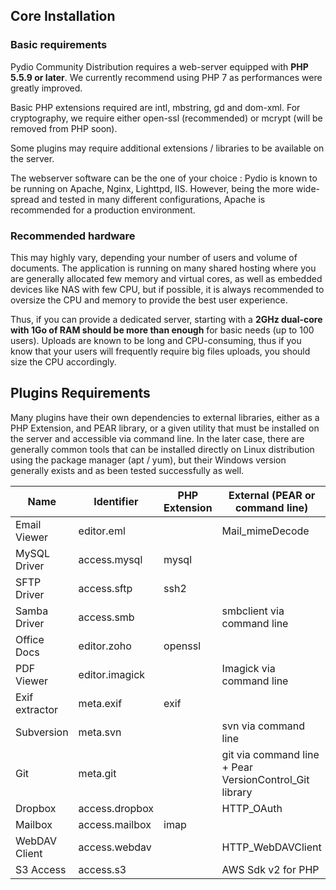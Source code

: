 ## Core Installation

### Basic requirements

Pydio Community Distribution requires a web-server equipped with **PHP 5.5.9 or later**. We currently recommend using PHP 7 as performances were greatly improved.

Basic PHP extensions required are intl, mbstring, gd and dom-xml. For cryptography, we require either open-ssl (recommended) or mcrypt (will be removed from PHP soon).

Some plugins may require additional extensions / libraries to be available on the server.

The webserver software can be the one of your choice : Pydio is known to be running on Apache, Nginx, Lighttpd, IIS. However, being the more wide-spread and tested in many different configurations, Apache is recommended for a production environment.

### Recommended hardware
This may highly vary, depending your number of users and volume of documents. The application is running on many shared hosting where you are generally allocated few memory and virtual cores, as well as embedded devices like NAS with few CPU, but if possible, it is always recommended to oversize the CPU and memory to provide the best user experience.

Thus, if you can provide a dedicated server, starting with a **2GHz dual-core with 1Go of RAM should be more than enough** for basic needs (up to 100 users). Uploads are known to be long and CPU-consuming, thus if you know that your users will frequently require big files uploads, you should size the CPU accordingly.

## Plugins Requirements
Many plugins have their own dependencies to external libraries, either as a PHP Extension, and PEAR library, or a given utility that must be installed on the server and accessible via command line. In the later case, there are generally common tools that can be installed directly on Linux distribution using the package manager (apt / yum), but their Windows version generally exists and as been tested successfully as well.

| **Name**       | **Identifier** | **PHP Extension** | **External (PEAR or command line)**                    |
|----------------|----------------|-------------------|--------------------------------------------------------|
| Email Viewer   | editor.eml     |                   | Mail_mimeDecode                                        |
| MySQL Driver   | access.mysql   | mysql             |                                                        |
| SFTP Driver    | access.sftp    | ssh2              |                                                        |
| Samba Driver   | access.smb     |                   | smbclient via command line                             |
| Office Docs    | editor.zoho    | openssl           |                                                        |
| PDF Viewer     | editor.imagick |                   | Imagick via command line                               |
| Exif extractor | meta.exif      | exif              |                                                        |
| Subversion     | meta.svn       |                   | svn via command line                                   |
| Git            | meta.git       |                   | git via command line + Pear VersionControl_Git library |
| Dropbox        | access.dropbox |                   | HTTP_OAuth                                             |
| Mailbox        | access.mailbox | imap              |                                                        |
| WebDAV Client  | access.webdav  |                   | HTTP_WebDAVClient                                      |
| S3 Access      | access.s3      |                   | AWS Sdk v2 for PHP                                     |